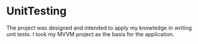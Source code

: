 # UnitTesting

The project was designed and intended to apply my knowledge in writing unit tests. I took my MVVM project as the basis for the application.
